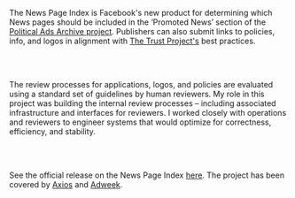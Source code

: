 The News Page Index is Facebook's new product for determining which News pages should be included in the ‘Promoted News’ section of the [Political Ads Archive project](https://newsroom.fb.com/news/2018/05/ads-with-political-content/). Publishers can also submit links to policies, info, and logos in alignment with [The Trust Project's](https://thetrustproject.org/) best practices.

<br /><br />

The review processes for applications, logos, and policies are evaluated using a standard set of guidelines by human reviewers. My role in this project was building the internal review processes – including associated infrastructure and interfaces for reviewers. I worked closely with operations and reviewers to engineer systems that would optimize for correctness, efficiency, and stability.

<br /><br />

See the official release on the News Page Index [here](https://www.facebook.com/facebookmedia/blog/indexing-news-pages-on-facebook-for-the-ad-archive). The project has been covered by [Axios](https://www.axios.com/facebook-building-index-news-pages-07190e47-13b1-43c7-84eb-bf8084841f10.html) and [Adweek](https://www.adweek.com/digital/facebook-started-indexing-news-pages-to-determine-which-publishers-belong-in-its-ad-archive/).
